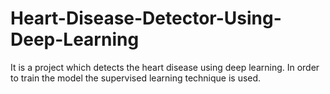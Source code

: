 # Heart-Disease-Detector-Using-Deep-Learning
It is a project which detects the heart disease using deep learning. In order to train the model the supervised learning technique is used.
